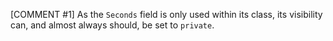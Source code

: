 [COMMENT #1]
As the `Seconds` field is only used within its class, its visibility can, and almost always should, be set to `private`.